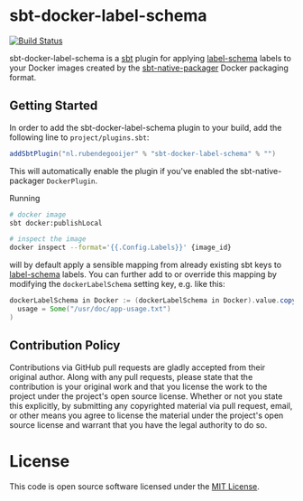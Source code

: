 # sbt-docker-label-schema

[![Build Status](https://travis-ci.org/rubendg/sbt-docker-label-schema.svg?branch=master)](https://travis-ci.org/rubendg/sbt-docker-label-schema)

sbt-docker-label-schema is a [sbt](http://www.scala-sbt.org/) plugin for applying [label-schema](http://label-schema.org/rc1/) labels to
your Docker images created by the [sbt-native-packager](http://www.scala-sbt.org/sbt-native-packager/) Docker packaging format.

## Getting Started

In order to add the sbt-docker-label-schema plugin to your build, add the following line to `project/plugins.sbt`:

```scala
addSbtPlugin("nl.rubendegooijer" % "sbt-docker-label-schema" % "")
```

This will automatically enable the plugin if you've enabled the sbt-native-packager `DockerPlugin`.

Running

```bash
# docker image
sbt docker:publishLocal 

# inspect the image 
docker inspect --format='{{.Config.Labels}}' {image_id}
```

will by default apply a sensible mapping from already existing sbt keys to [label-schema](http://label-schema.org/rc1/) labels.
You can further add to or override this mapping by modifying the `dockerLabelSchema` setting key, e.g. like this:

```scala
dockerLabelSchema in Docker := (dockerLabelSchema in Docker).value.copy(
  usage = Some("/usr/doc/app-usage.txt")
)
```

## Contribution Policy

Contributions via GitHub pull requests are gladly accepted from their original author.
Along with any pull requests, please state that the contribution is your original work 
and that you license the work to the project under the project's open source license. 
Whether or not you state this explicitly, by submitting any copyrighted material via 
pull request, email, or other means you agree to license the material under the 
project's open source license and warrant that you have the legal authority to do so.

# License 

This code is open source software licensed under the [MIT License](https://opensource.org/licenses/MIT).

